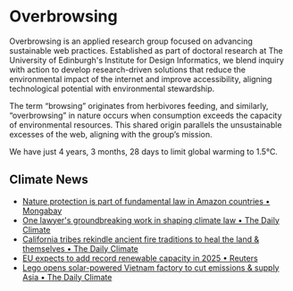 # Overbrowsing

Overbrowsing is an applied research group focused on advancing sustainable web practices. Established as part of doctoral research at The University of Edinburgh's Institute for Design Informatics, we blend inquiry with action to develop research-driven solutions that reduce the environmental impact of the internet and improve accessibility, aligning technological potential with environmental stewardship.

The term “browsing” originates from herbivores feeding, and similarly, “overbrowsing” in nature occurs when consumption exceeds the capacity of environmental resources. This shared origin parallels the unsustainable excesses of the web, aligning with the group’s mission.

<!-- clock-time -->
We have just 4 years, 3 months, 28 days to limit global warming to 1.5°C.
<!-- /clock-time -->

## Climate News
<!-- clock-news -->
- [Nature protection is part of fundamental law in Amazon countries • Mongabay](https://news.mongabay.com/2025/04/nature-protection-is-part-of-fundamental-law-in-amazon-countries/ )
- [One lawyer's groundbreaking work in shaping climate law • The Daily Climate](https://www.dailyclimate.org/one-lawyer-s-groundbreaking-work-in-shaping-climate-law-2671751383.html )
- [California tribes rekindle ancient fire traditions to heal the land & themselves • The Daily Climate](https://www.dailyclimate.org/california-tribes-rekindle-ancient-fire-traditions-to-heal-the-land-and-themselves-2671751143.html )
- [EU expects to add record renewable capacity in 2025 • Reuters](https://www.reuters.com/sustainability/boards-policy-regulation/eu-expects-add-record-renewable-capacity-2025-industry-sees-headwinds-2025-04-10/ )
- [Lego opens solar-powered Vietnam factory to cut emissions & supply Asia • The Daily Climate](https://www.dailyclimate.org/lego-opens-solar-powered-vietnam-factory-to-cut-emissions-and-supply-asia-2671737123.html )
<!-- /clock-news -->
